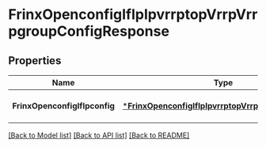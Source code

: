 # FrinxOpenconfigIfIpIpvrrptopVrrpVrrpgroupConfigResponse

## Properties
Name | Type | Description | Notes
------------ | ------------- | ------------- | -------------
**FrinxOpenconfigIfIpconfig** | [***FrinxOpenconfigIfIpIpvrrptopVrrpVrrpgroupConfig**](frinx.openconfig.if.ip.ipvrrptop.vrrp.vrrpgroup.Config.md) |  | [optional] [default to null]

[[Back to Model list]](../README.md#documentation-for-models) [[Back to API list]](../README.md#documentation-for-api-endpoints) [[Back to README]](../README.md)


